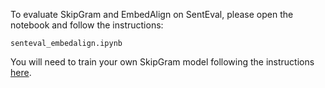 To evaluate SkipGram and EmbedAlign on SentEval, please open the notebook and follow the instructions:
```
senteval_embedalign.ipynb
```

You will need to train your own SkipGram model following the instructions [here](https://github.com/0Gemini0/ULL/tree/master/Practical%202).
